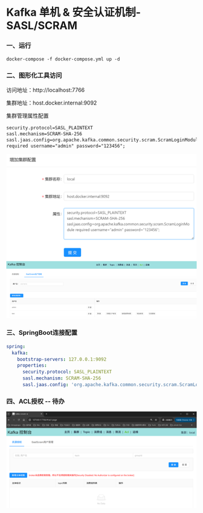 # Kafka 单机 & 安全认证机制-SASL/SCRAM

### 一、运行

```shell
docker-compose -f docker-compose.yml up -d
```

### 二、图形化工具访问

访问地址：http://localhost:7766

集群地址：host.docker.internal:9092

集群管理属性配置

```
security.protocol=SASL_PLAINTEXT
sasl.mechanism=SCRAM-SHA-256
sasl.jaas.config=org.apache.kafka.common.security.scram.ScramLoginModule required username="admin" password="123456";
```

![](./images/run_1748287683883.png)
![](./images/run_1748287708676.png)

### 三、SpringBoot连接配置

```yaml
spring:
  kafka:
    bootstrap-servers: 127.0.0.1:9092
    properties:
      security.protocol: SASL_PLAINTEXT
      sasl.mechanism: SCRAM-SHA-256
      sasl.jaas.config: 'org.apache.kafka.common.security.scram.ScramLoginModule required username="test" password="123456";'
```

### 四、ACL授权 -- 待办

![](./images/run_1748289201000.png)
